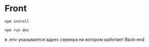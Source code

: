 # Front


```sh
npm install
```


```sh
npm run dev
```

в .env указывается адрес сервера на котором работает Back-end